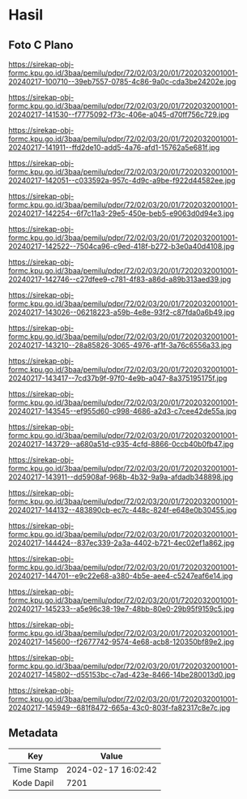 # Hasil

## Foto C Plano

https://sirekap-obj-formc.kpu.go.id/3baa/pemilu/pdpr/72/02/03/20/01/7202032001001-20240217-100710--39eb7557-0785-4c86-9a0c-cda3be24202e.jpg

https://sirekap-obj-formc.kpu.go.id/3baa/pemilu/pdpr/72/02/03/20/01/7202032001001-20240217-141530--f7775092-f73c-406e-a045-d70ff756c729.jpg

https://sirekap-obj-formc.kpu.go.id/3baa/pemilu/pdpr/72/02/03/20/01/7202032001001-20240217-141911--ffd2de10-add5-4a76-afd1-15762a5e681f.jpg

https://sirekap-obj-formc.kpu.go.id/3baa/pemilu/pdpr/72/02/03/20/01/7202032001001-20240217-142051--c033592a-957c-4d9c-a9be-f922d44582ee.jpg

https://sirekap-obj-formc.kpu.go.id/3baa/pemilu/pdpr/72/02/03/20/01/7202032001001-20240217-142254--6f7c11a3-29e5-450e-beb5-e9063d0d94e3.jpg

https://sirekap-obj-formc.kpu.go.id/3baa/pemilu/pdpr/72/02/03/20/01/7202032001001-20240217-142522--7504ca96-c9ed-418f-b272-b3e0a40d4108.jpg

https://sirekap-obj-formc.kpu.go.id/3baa/pemilu/pdpr/72/02/03/20/01/7202032001001-20240217-142746--c27dfee9-c781-4f83-a86d-a89b313aed39.jpg

https://sirekap-obj-formc.kpu.go.id/3baa/pemilu/pdpr/72/02/03/20/01/7202032001001-20240217-143026--06218223-a59b-4e8e-93f2-c87fda0a6b49.jpg

https://sirekap-obj-formc.kpu.go.id/3baa/pemilu/pdpr/72/02/03/20/01/7202032001001-20240217-143210--28a85826-3065-4976-af1f-3a76c6556a33.jpg

https://sirekap-obj-formc.kpu.go.id/3baa/pemilu/pdpr/72/02/03/20/01/7202032001001-20240217-143417--7cd37b9f-97f0-4e9b-a047-8a375195175f.jpg

https://sirekap-obj-formc.kpu.go.id/3baa/pemilu/pdpr/72/02/03/20/01/7202032001001-20240217-143545--ef955d60-c998-4686-a2d3-c7cee42de55a.jpg

https://sirekap-obj-formc.kpu.go.id/3baa/pemilu/pdpr/72/02/03/20/01/7202032001001-20240217-143729--a680a51d-c935-4cfd-8866-0ccb40b0fb47.jpg

https://sirekap-obj-formc.kpu.go.id/3baa/pemilu/pdpr/72/02/03/20/01/7202032001001-20240217-143911--dd5908af-968b-4b32-9a9a-afdadb348898.jpg

https://sirekap-obj-formc.kpu.go.id/3baa/pemilu/pdpr/72/02/03/20/01/7202032001001-20240217-144132--483890cb-ec7c-448c-824f-e648e0b30455.jpg

https://sirekap-obj-formc.kpu.go.id/3baa/pemilu/pdpr/72/02/03/20/01/7202032001001-20240217-144424--837ec339-2a3a-4402-b721-4ec02ef1a862.jpg

https://sirekap-obj-formc.kpu.go.id/3baa/pemilu/pdpr/72/02/03/20/01/7202032001001-20240217-144701--e9c22e68-a380-4b5e-aee4-c5247eaf6e14.jpg

https://sirekap-obj-formc.kpu.go.id/3baa/pemilu/pdpr/72/02/03/20/01/7202032001001-20240217-145233--a5e96c38-19e7-48bb-80e0-29b95f9159c5.jpg

https://sirekap-obj-formc.kpu.go.id/3baa/pemilu/pdpr/72/02/03/20/01/7202032001001-20240217-145600--f2677742-9574-4e68-acb8-120350bf89e2.jpg

https://sirekap-obj-formc.kpu.go.id/3baa/pemilu/pdpr/72/02/03/20/01/7202032001001-20240217-145802--d55153bc-c7ad-423e-8466-14be280013d0.jpg

https://sirekap-obj-formc.kpu.go.id/3baa/pemilu/pdpr/72/02/03/20/01/7202032001001-20240217-145949--681f8472-665a-43c0-803f-fa82317c8e7c.jpg


## Metadata

| Key        | Value               |
| ---------- | ------------------- |
| Time Stamp | 2024-02-17 16:02:42 |
| Kode Dapil | 7201                |



